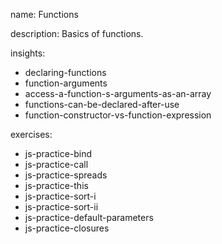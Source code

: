 name: Functions

description: Basics of functions.

insights:

- declaring-functions
- function-arguments
- access-a-function-s-arguments-as-an-array
- functions-can-be-declared-after-use
- function-constructor-vs-function-expression

exercises:

- js-practice-bind
- js-practice-call
- js-practice-spreads
- js-practice-this
- js-practice-sort-i
- js-practice-sort-ii
- js-practice-default-parameters
- js-practice-closures
